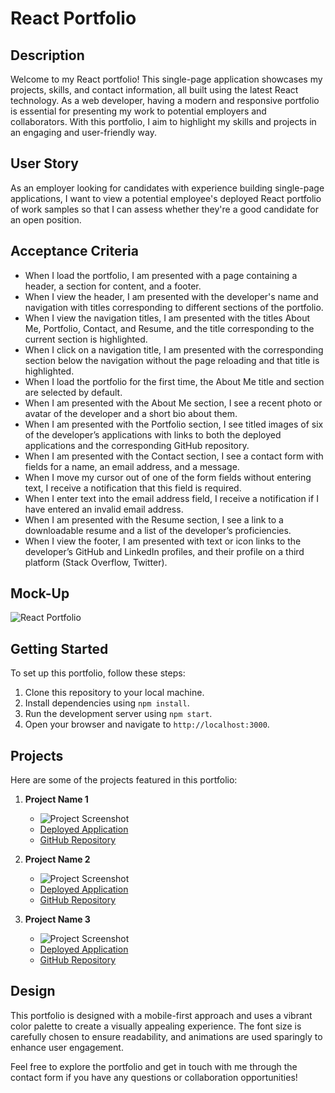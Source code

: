 # React Portfolio

## Description

Welcome to my React portfolio! This single-page application showcases my projects, skills, and contact information, all built using the latest React technology. As a web developer, having a modern and responsive portfolio is essential for presenting my work to potential employers and collaborators. With this portfolio, I aim to highlight my skills and projects in an engaging and user-friendly way.

## User Story

As an employer looking for candidates with experience building single-page applications, I want to view a potential employee's deployed React portfolio of work samples so that I can assess whether they're a good candidate for an open position.

## Acceptance Criteria

- When I load the portfolio, I am presented with a page containing a header, a section for content, and a footer.
- When I view the header, I am presented with the developer's name and navigation with titles corresponding to different sections of the portfolio.
- When I view the navigation titles, I am presented with the titles About Me, Portfolio, Contact, and Resume, and the title corresponding to the current section is highlighted.
- When I click on a navigation title, I am presented with the corresponding section below the navigation without the page reloading and that title is highlighted.
- When I load the portfolio for the first time, the About Me title and section are selected by default.
- When I am presented with the About Me section, I see a recent photo or avatar of the developer and a short bio about them.
- When I am presented with the Portfolio section, I see titled images of six of the developer’s applications with links to both the deployed applications and the corresponding GitHub repository.
- When I am presented with the Contact section, I see a contact form with fields for a name, an email address, and a message.
- When I move my cursor out of one of the form fields without entering text, I receive a notification that this field is required.
- When I enter text into the email address field, I receive a notification if I have entered an invalid email address.
- When I am presented with the Resume section, I see a link to a downloadable resume and a list of the developer’s proficiencies.
- When I view the footer, I am presented with text or icon links to the developer’s GitHub and LinkedIn profiles, and their profile on a third platform (Stack Overflow, Twitter).

## Mock-Up

![React Portfolio](./assets/react-portfolio-mockup.gif)

## Getting Started

To set up this portfolio, follow these steps:

1. Clone this repository to your local machine.
2. Install dependencies using `npm install`.
3. Run the development server using `npm start`.
4. Open your browser and navigate to `http://localhost:3000`.

## Projects

Here are some of the projects featured in this portfolio:

1. **Project Name 1**
   - ![Project Screenshot](./assets/project1-screenshot.png)
   - [Deployed Application](#)
   - [GitHub Repository](#)

2. **Project Name 2**
   - ![Project Screenshot](./assets/project2-screenshot.png)
   - [Deployed Application](#)
   - [GitHub Repository](#)

3. **Project Name 3**
   - ![Project Screenshot](./assets/project3-screenshot.png)
   - [Deployed Application](#)
   - [GitHub Repository](#)

## Design

This portfolio is designed with a mobile-first approach and uses a vibrant color palette to create a visually appealing experience. The font size is carefully chosen to ensure readability, and animations are used sparingly to enhance user engagement.

Feel free to explore the portfolio and get in touch with me through the contact form if you have any questions or collaboration opportunities!

